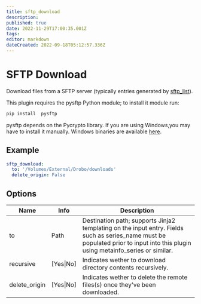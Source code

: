 ```yaml
---
title: sftp_download
description: 
published: true
date: 2022-11-29T17:00:35.001Z
tags: 
editor: markdown
dateCreated: 2022-09-18T05:12:57.336Z
---
```


# SFTP Download
Download files from a SFTP server (typically entries generated by [sftp_list](/Plugins/sftp_list)). 

This plugin requires the pysftp Python module; to install it module run:

```bash
pip install  pysftp
```

pysftp depends on the Pycrypto library. If you are using Windows,you may have to install it manually. Windows binaries are available [here](http://www.voidspace.org.uk/python/modules.shtml#pycrypto).

## Example
```yaml
sftp_download:
  to: '/Volumes/External/Drobo/downloads'
  delete_origin: False
```

## Options

| **Name** | **Info** | **Description** |
| --- | --- | --- |
|  to  |  Path  |  Destination path; supports Jinja2 templating on the input entry. Fields such as series_name must be populated prior to input into this plugin using metainfo_series or similar.  |
|  recursive  |  [Yes\|No]  |  Indicates wether to download directory contents recursively.  |
| delete_origin | [Yes\|No] | Indicates wether to delete the remote files(s) once they've been downloaded. |